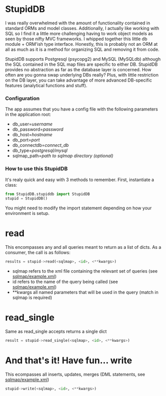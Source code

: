 # StupidDB

I was really overwhelmed with the amount of functionality contained in standard ORMs and model classes.  Additionally, I actually like working with SQL so I find it a little more challenging having to work object models as seen by those nifty MVC frameworks.  I whipped together this little db module + ORM'ish type interface.  Honestly, this is probably not an ORM at all as much as it is a method for organizing SQL and removing it from code.

StupidDB supports Postgresql (psycopg2) and MySQL (MySQLdb) although the SQL contained in the SQL map files are specific to either DB.  StupidDB provides no abstraction as far as the database layer is concerned.  How often are you gonna swap underlying DBs really?  Plus, with little restriction on the DB layer, you can take advantage of more advanced DB-specific features (analytical functions and stuff).

### Configuration

The app assumes that you have a config file with the following parameters in the application root:
* db_user=_username_
* db_password=_password_
* db_host=_hostname_
* db_port=_port_
* db_connectdb=_connect_db_
* db_type=_postgresql/mysql_
* sqlmap_path=_path to sqlmap directory_ _(optional)_


### How to use this StupidDB

It's realy quick and easy with 3 methods to remember.  First, instantiate a class:

```python
from StupidDB.stupiddb import StupidDB
stupid = StupidDB()
```

You might need to modify the import statement depending on how your environment is setup.

read
====

This encompasses any and all queries meant to return as a list of dicts.  As a consumer, the call is as follows:

```python
results = stupid->read(<sqlmap>, <id>, <**kwargs>)
```

* sqlmap refers to the xml file containing the relevant set of queries (see [sqlmap/example.xml](sqlmap/example.xml))
* id refers to the name of the query being called (see [sqlmap/example.xml](sqlmap/example.xml))
* **kwargs all named parameters that will be used in the query (match in sqlmap is required)

read_single
===========

Same as read_single accepts returns a single dict

```python
result = stupid->read_single(<sqlmap>, <id>, <**kwargs>)
```

And that's it!  Have fun...
write
=====

This ecompasses all inserts, updates, merges (DML statements, see [sqlmap/example.xml](sqlmap/example.xml))

```python
stupid->write(<sqlmap>, <id>, <**kwargs>)
```

